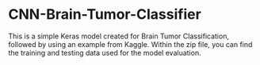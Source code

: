 # CNN-Brain-Tumor-Classifier
This is a simple Keras model created for Brain Tumor Classification, followed by using an example from Kaggle.
Within the zip file, you can find the training and testing data used for the model evaluation.
